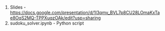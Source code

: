 
1. Slides - https://docs.google.com/presentation/d/1l3qmv_BVL7p8CU28LOmaKxTae8OqS2MQ-TPPXuqzOAk/edit?usp=sharing
2. sudoku_solver.ipynb - Python script 
